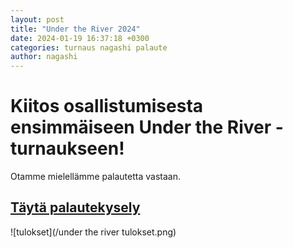 ```yaml
---
layout: post
title: "Under the River 2024"
date: 2024-01-19 16:37:18 +0300
categories: turnaus nagashi palaute
author: nagashi
---
```

# Kiitos osallistumisesta ensimmäiseen Under the River -turnaukseen!  
Otamme mielellämme palautetta vastaan.  
## [Täytä palautekysely](https://forms.gle/grsYp27MX6nb1s6j7)  
![tulokset](/under the river tulokset.png)
